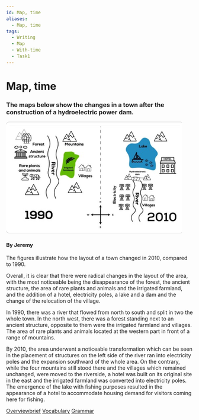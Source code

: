 ```yaml
---
id: Map, time
aliases:
  - Map, time
tags:
  - Writing
  - Map
  - With-time
  - Task1
---
```


# Map, time

### The maps below show the changes in a town after the construction of a hydroelectric power dam.

![map](assets/hydroelectric.png)

#### By Jeremy
The figures illustrate how the layout of a town changed in 2010, compared to 1990.

Overall, it is clear that there were radical changes in the layout of the area, with the most noticeable being the disappearance of the forest, the ancient structure, the area of rare plants and animals and the irrigated farmland, and the addition of a hotel, electricity poles, a lake and a dam and the change of the relocation of the village.

In 1990, there was a river that flowed from north to south and split in two the whole town. In the north west, there was a forest standing next to an ancient structure, opposite to them were the irrigated farmland and villages. The area of rare plants and animals located at the western part in front of a range of mountains. 

By 2010, the area underwent a noticeable transformation which can be seen in the placement of structures on the left side of the river ran into electricity poles and the expansion southward of the whole area. On the contrary, while the four mountains still stood there and the villages which remained unchanged, were moved to the riverside, a hotel was built on its original site in the east and the irrigated farmland was converted into electricity poles. The emergence of the lake with fishing purposes resulted in the appearance of a hotel to accommodate housing demand for visitors coming here for fishing.



[Overviewbrief](Overview%20brief.md)
[Vocabulary](Vocabulary.md)
[Grammar](1747063192-TFMA.md)
